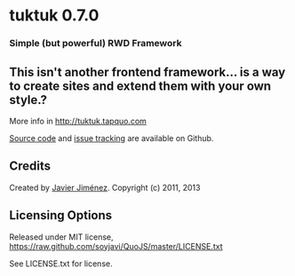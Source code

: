 # tuktuk 0.7.0
### Simple (but powerful) RWD Framework

## This isn't another frontend framework... is a way to create sites and extend them with your own style.?
More info in http://tuktuk.tapquo.com

[Source code](https://github.com/soyjavi/tuktuk) and [issue tracking](https://github.com/soyjavi/tuktuk/issues) are available on Github.

## Credits
Created by [Javier Jiménez](http://twitter.com/soyjavi).
Copyright (c) 2011, 2013

## Licensing Options
Released under MIT license, https://raw.github.com/soyjavi/QuoJS/master/LICENSE.txt

See LICENSE.txt for license.
